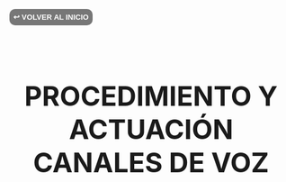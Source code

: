 <button style="border-radius:10px;background:#777;border:0px;padding:7px;font-weight:bold;color:#fff">↩️ VOLVER AL INICIO</button>

<br>
<br>

<p style="font-weight:bold;font-size:3rem;text-align:center">PROCEDIMIENTO Y ACTUACIÓN<br>CANALES DE VOZ</p>